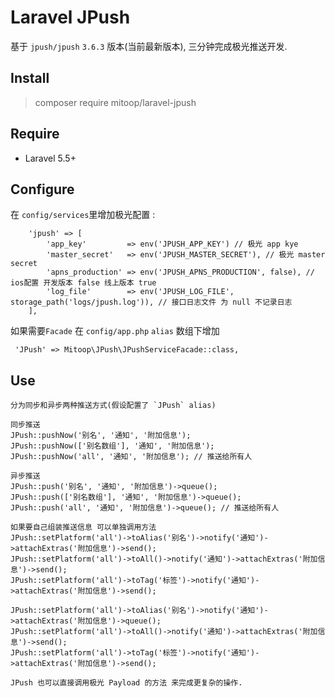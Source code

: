# Laravel JPush
基于 `jpush/jpush` `3.6.3` 版本(当前最新版本), 三分钟完成极光推送开发.

## Install
> composer require mitoop/laravel-jpush

## Require
- Laravel 5.5+

## Configure
在 `config/services`里增加极光配置 : 
```
    'jpush' => [
        'app_key'         => env('JPUSH_APP_KEY') // 极光 app kye 
        'master_secret'   => env('JPUSH_MASTER_SECRET'), // 极光 master secret
        'apns_production' => env('JPUSH_APNS_PRODUCTION', false), // ios配置 开发版本 false 线上版本 true
        'log_file'        => env('JPUSH_LOG_FILE', storage_path('logs/jpush.log')), // 接口日志文件 为 null 不记录日志
    ],
```

如果需要`Facade` 在 `config/app.php` `alias` 数组下增加 

` 'JPush' => Mitoop\JPush\JPushServiceFacade::class,`

## Use
```
分为同步和异步两种推送方式(假设配置了 `JPush` alias)

同步推送
JPush::pushNow('别名', '通知', '附加信息');
JPush::pushNow(['别名数组'], '通知', '附加信息');
JPush::pushNow('all', '通知', '附加信息'); // 推送给所有人

异步推送
JPush::push('别名', '通知', '附加信息')->queue();
JPush::push(['别名数组'], '通知', '附加信息')->queue();
JPush::push('all', '通知', '附加信息')->queue(); // 推送给所有人

如果要自己组装推送信息 可以单独调用方法
JPush::setPlatform('all')->toAlias('别名')->notify('通知')->attachExtras('附加信息')->send();
JPush::setPlatform('all')->toAll()->notify('通知')->attachExtras('附加信息')->send();
JPush::setPlatform('all')->toTag('标签')->notify('通知')->attachExtras('附加信息')->send();

JPush::setPlatform('all')->toAlias('别名')->notify('通知')->attachExtras('附加信息')->queue();
JPush::setPlatform('all')->toAll()->notify('通知')->attachExtras('附加信息')->send();
JPush::setPlatform('all')->toTag('标签')->notify('通知')->attachExtras('附加信息')->send();

JPush 也可以直接调用极光 Payload 的方法 来完成更复杂的操作.
```
